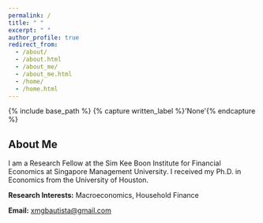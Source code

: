 ```yaml
---
permalink: /
title: " "
excerpt: " "
author_profile: true
redirect_from: 
  - /about/
  - /about.html
  - /about_me/
  - /about_me.html
  - /home/
  - /home.html
---
```


{% include base_path %}
{% capture written_label %}'None'{% endcapture %}

## About Me

I am a Research Fellow at the Sim Kee Boon Institute for Financial Economics at Singapore Management University. I received my Ph.D. in 
Economics from the University of Houston. 
<br>

**Research Interests:** Macroeconomics, Household Finance
<br>

**Email:** [xmgbautista@gmail.com](mailto:xmgbautista@gmail.com)